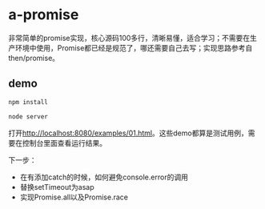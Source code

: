 # a-promise
非常简单的promise实现，核心源码100多行，清晰易懂，适合学习；不需要在生产环境中使用，Promise都已经是规范了，哪还需要自己去写；实现思路参考自then/promise。

## demo
```bash
npm install

node server
```
打开[http://localhost:8080/examples/01.html](http://localhost:8080/examples/01.html)。这些demo都算是测试用例，需要在控制台里面查看运行结果。

下一步：
* 在有添加catch的时候，如何避免console.error的调用
* 替换setTimeout为asap
* 实现Promise.all以及Promise.race
